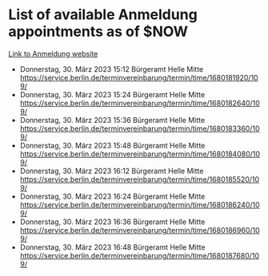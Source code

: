 # List of available Anmeldung appointments as of $NOW
[Link to Anmeldung website](https://service.berlin.de/terminvereinbarung/termin/tag.php?termin=1&anliegen[]=120686&dienstleisterlist=122210,122217,327316,122219,327312,122227,327314,122231,327346,122243,327348,122254,122252,329742,122260,329745,122262,329748,122271,327278,122273,327274,122277,327276,330436,122280,327294,122282,327290,122284,327292,122291,327270,122285,327266,122286,327264,122296,327268,150230,329760,122297,327286,122294,327284,122312,329763,122314,329775,122304,327330,122311,327334,122309,327332,317869,122281,327352,122279,329772,122283,122276,327324,122274,327326,122267,329766,122246,327318,122251,327320,122257,327322,122208,327298,122226,327300&herkunft=http%3A%2F%2Fservice.berlin.de%2Fdienstleistung%2F120686%2F)
- Donnerstag, 30. März 2023 15:12 Bürgeramt Helle Mitte https://service.berlin.de/terminvereinbarung/termin/time/1680181920/109/
- Donnerstag, 30. März 2023 15:24 Bürgeramt Helle Mitte https://service.berlin.de/terminvereinbarung/termin/time/1680182640/109/
- Donnerstag, 30. März 2023 15:36 Bürgeramt Helle Mitte https://service.berlin.de/terminvereinbarung/termin/time/1680183360/109/
- Donnerstag, 30. März 2023 15:48 Bürgeramt Helle Mitte https://service.berlin.de/terminvereinbarung/termin/time/1680184080/109/
- Donnerstag, 30. März 2023 16:12 Bürgeramt Helle Mitte https://service.berlin.de/terminvereinbarung/termin/time/1680185520/109/
- Donnerstag, 30. März 2023 16:24 Bürgeramt Helle Mitte https://service.berlin.de/terminvereinbarung/termin/time/1680186240/109/
- Donnerstag, 30. März 2023 16:36 Bürgeramt Helle Mitte https://service.berlin.de/terminvereinbarung/termin/time/1680186960/109/
- Donnerstag, 30. März 2023 16:48 Bürgeramt Helle Mitte https://service.berlin.de/terminvereinbarung/termin/time/1680187680/109/
